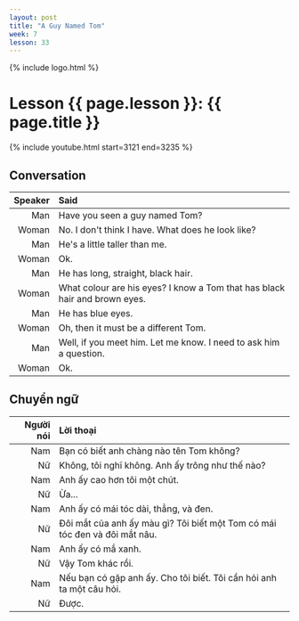 ```yaml
---
layout: post
title: "A Guy Named Tom"
week: 7
lesson: 33
---
```


{% include logo.html %}
  
# Lesson {{ page.lesson }}: {{ page.title }}

{% include youtube.html start=3121 end=3235 %}

## Conversation

Speaker | Said
---: | :---
Man | Have you seen a guy named Tom?
Woman | No. I don't think I have. What does he look like?
Man | He's a little taller than me.
Woman | Ok.
Man | He has long, straight, black hair.
Woman | What colour are his eyes? I know a Tom that has black hair and brown eyes.
Man | He has blue eyes.
Woman | Oh, then it must be a different Tom.
Man | Well, if you meet him. Let me know. I need to ask him a question.
Woman | Ok.

## Chuyển ngữ

Người nói | Lời thoại
---: | :---
Nam | Bạn có biết anh chàng nào tên Tom không?
Nữ | Không, tôi nghĩ không. Anh ấy trông như thế nào?
Nam | Anh ấy cao hơn tôi một chút.
Nữ | Ừa...
Nam | Anh ấy có mái tóc dài, thẳng, và đen.
Nữ | Đôi mắt của anh ấy màu gì? Tôi biết một Tom có mái tóc đen và đôi mắt nâu.
Nam | Anh ấy có mắ xanh.
Nữ | Vậy Tom khác rồi.
Nam | Nếu bạn có gặp anh ấy. Cho tôi biết. Tôi cần hỏi anh ta một câu hỏi.
Nữ | Được.
